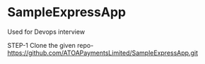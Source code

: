 # SampleExpressApp

Used for Devops interview


STEP-1
   Clone the given repo-https://github.com/ATOAPaymentsLimited/SampleExpressApp.git
